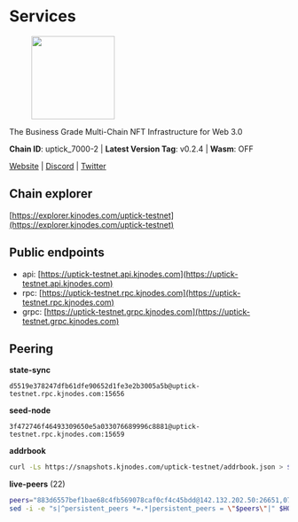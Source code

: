 # Services

<figure><img src="https://raw.githubusercontent.com/kj89/testnet_manuals/main/pingpub/logos/uptick.png" width="150" alt=""><figcaption></figcaption></figure>

The Business Grade Multi-Chain NFT Infrastructure for Web 3.0

**Chain ID**: uptick_7000-2 | **Latest Version Tag**: v0.2.4 | **Wasm**: OFF

[Website](https://uptick.network) | [Discord](https://discord.gg/UzeHS7fu5H) | [Twitter](https://twitter.com/uptickproject)




## Chain explorer
[https://explorer.kjnodes.com/uptick-testnet](https://explorer.kjnodes.com/uptick-testnet)

## Public endpoints

* api: [https://uptick-testnet.api.kjnodes.com](https://uptick-testnet.api.kjnodes.com)
* rpc: [https://uptick-testnet.rpc.kjnodes.com](https://uptick-testnet.rpc.kjnodes.com)
* grpc: [https://uptick-testnet.grpc.kjnodes.com](https://uptick-testnet.grpc.kjnodes.com)

## Peering

**state-sync**

```text
d5519e378247dfb61dfe90652d1fe3e2b3005a5b@uptick-testnet.rpc.kjnodes.com:15656
```

**seed-node**

```text
3f472746f46493309650e5a033076689996c8881@uptick-testnet.rpc.kjnodes.com:15659
```

**addrbook**
```bash
curl -Ls https://snapshots.kjnodes.com/uptick-testnet/addrbook.json > $HOME/.uptickd/config/addrbook.json
```

**live-peers** (22)
```bash
peers="883d6557bef1bae68c4fb569078caf0cf4c45bdd@142.132.202.50:26651,07df6fd3f41c4bda761931831439ab248eb3dae4@91.223.3.190:55056,f06b6a57001440bf3507ba2f09a3010f6d50080b@135.181.133.37:29656,af5262526a0800a29a0a7194e1488a9fa62d0005@195.3.223.208:26656,6b5375296e81501b0db0a34a7a04f39520400214@65.108.45.200:27565,b14b4e3a46180eccf00d816aed5338db925e2237@185.225.191.149:26656,5368bc0c12a7bfd9d69ba192b06f2be97d28e7ef@185.239.209.56:31656,8096fef589ead4cd3a1aef83110b0241e63d5747@38.242.239.25:26656,eb5a3112a64944e2bd701ff8aa99ab95209c6310@185.198.27.110:26656,0105e6bcc1d69031d27817110050319446101362@65.108.197.178:31656,d5519e378247dfb61dfe90652d1fe3e2b3005a5b@65.109.68.190:15656,6af07daddb8a57c01d05d8c0894f8293a41090d0@185.245.183.122:26656,75f90b4070eab7a20dc60974c85069389c77d89d@38.242.239.27:26656,7a4f1c0baa2ff31c02163fb658c4eb8d119193c7@95.214.52.173:26656,d8777278648d8fc93800692a8b96a7f104df4f9a@194.163.135.127:26656,b9d3fe835ded0b93c39befad43fb3c4964ae740f@91.195.101.100:26656,962d620d21ce5caba3e765501dd9b309cfac234f@78.31.64.11:26356,2298edffe9306e4d9370233c1d29dab567829095@144.91.78.28:26656,db09e85b73c4be1cab07f41422912ccad2aa5744@185.198.27.109:15656,3cffe20d473b0bd4451d330da8b741b5d42dcb44@65.21.131.215:26666,b483acbcae7ccd1244f588144245e9d1124c3de5@88.99.56.200:26666,d6aad702ecfed6c5e76e2f25dea6b921c3cd7857@154.12.242.252:31656"
sed -i -e "s|^persistent_peers *=.*|persistent_peers = \"$peers\"|" $HOME/.uptickd/config/config.toml
```

